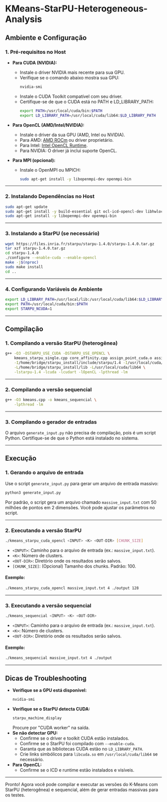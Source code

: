# KMeans-StarPU-Heterogeneous-Analysis

## Ambiente e Configuração

### 1. Pré-requisitos no Host

- **Para CUDA (NVIDIA):**
  - Instale o driver NVIDIA mais recente para sua GPU.
  - Verifique se o comando abaixo mostra sua GPU:
    ```bash
    nvidia-smi
    ```
  - Instale o CUDA Toolkit compatível com seu driver.
  - Certifique-se de que o CUDA está no PATH e LD_LIBRARY_PATH:
    ```bash
    export PATH=/usr/local/cuda/bin:$PATH
    export LD_LIBRARY_PATH=/usr/local/cuda/lib64:$LD_LIBRARY_PATH
    ```

- **Para OpenCL (AMD/Intel/NVIDIA):**
  - Instale o driver da sua GPU (AMD, Intel ou NVIDIA).
  - Para AMD: [AMD ROCm](https://rocm.docs.amd.com/en/latest/) ou driver proprietário.
  - Para Intel: [Intel OpenCL Runtime](https://github.com/intel/compute-runtime).
  - Para NVIDIA: O driver já inclui suporte OpenCL.

- **Para MPI (opcional):**
  - Instale o OpenMPI ou MPICH:
    ```bash
    sudo apt-get install -y libopenmpi-dev openmpi-bin
    ```

---

### 2. Instalando Dependências no Host

```bash
sudo apt-get update
sudo apt-get install -y build-essential git ocl-icd-opencl-dev libhwloc-dev wget pkg-config vim
sudo apt-get install -y libopenmpi-dev openmpi-bin
```

---

### 3. Instalando a StarPU (se necessário)

```bash
wget https://files.inria.fr/starpu/starpu-1.4.0/starpu-1.4.0.tar.gz
tar xzf starpu-1.4.0.tar.gz
cd starpu-1.4.0
./configure --enable-cuda --enable-opencl
make -j$(nproc)
sudo make install
cd ..
```

---

### 4. Configurando Variáveis de Ambiente

```bash
export LD_LIBRARY_PATH=/usr/local/lib:/usr/local/cuda/lib64:$LD_LIBRARY_PATH
export PATH=/usr/local/cuda/bin:$PATH
export STARPU_NCUDA=1
```

---

## Compilação

### 1. Compilando a versão **StarPU** (heterogênea)

```bash
g++ -O3 -DSTARPU_USE_CUDA -DSTARPU_USE_OPENCL \
    kmeans_starpu_single.cpp core_affinity.cpp assign_point_cuda.o assign_point_opencl.o -o kmeans_starpu_cuda_opencl \
    -I/home/bridge/starpu_install/include/starpu/1.4 -I/usr/local/cuda/include \
    -L/home/bridge/starpu_install/lib -L/usr/local/cuda/lib64 \
    -lstarpu-1.4 -lcuda -lcudart -lOpenCL -lpthread -lm
```

---

### 2. Compilando a versão **sequencial**

```bash
g++ -O3 kmeans.cpp -o kmeans_sequencial \
    -lpthread -lm
```

---

### 3. Compilando o gerador de entradas

O arquivo `generate_input.py` não precisa de compilação, pois é um script Python. Certifique-se de que o Python está instalado no sistema.

---

## Execução

### 1. Gerando o arquivo de entrada

Use o script `generate_input.py` para gerar um arquivo de entrada massivo:

```bash
python3 generate_input.py
```

Por padrão, o script gera um arquivo chamado `massive_input.txt` com 50 milhões de pontos em 2 dimensões. Você pode ajustar os parâmetros no script.

---

### 2. Executando a versão **StarPU**

```bash
./kmeans_starpu_cuda_opencl <INPUT> <K> <OUT-DIR> [CHUNK_SIZE]
```

- `<INPUT>`: Caminho para o arquivo de entrada (ex.: `massive_input.txt`).
- `<K>`: Número de clusters.
- `<OUT-DIR>`: Diretório onde os resultados serão salvos.
- `[CHUNK_SIZE]`: (Opcional) Tamanho dos chunks. Padrão: 100.

#### **Exemplo:**
```bash
./kmeans_starpu_cuda_opencl massive_input.txt 4 ./output 128
```

---

### 3. Executando a versão **sequencial**

```bash
./kmeans_sequencial <INPUT> <K> <OUT-DIR>
```

- `<INPUT>`: Caminho para o arquivo de entrada (ex.: `massive_input.txt`).
- `<K>`: Número de clusters.
- `<OUT-DIR>`: Diretório onde os resultados serão salvos.

#### **Exemplo:**
```bash
./kmeans_sequencial massive_input.txt 4 ./output
```

---

## Dicas de Troubleshooting

- **Verifique se a GPU está disponível:**  
  ```bash
  nvidia-smi
  ```
- **Verifique se o StarPU detecta CUDA:**  
  ```bash
  starpu_machine_display
  ```
  Procure por "CUDA worker" na saída.
- **Se não detectar GPU:**  
  - Confirme se o driver e toolkit CUDA estão instalados.
  - Confirme se o StarPU foi compilado com `--enable-cuda`.
  - Garanta que as bibliotecas CUDA estão no `LD_LIBRARY_PATH`.
  - Crie links simbólicos para `libcuda.so` em `/usr/local/cuda/lib64` se necessário.
- **Para OpenCL:**  
  - Confirme se o ICD e runtime estão instalados e visíveis.

---

Pronto! Agora você pode compilar e executar as versões do K-Means com StarPU (heterogênea) e sequencial, além de gerar entradas massivas para os testes.
